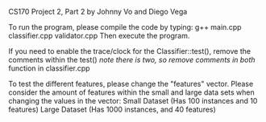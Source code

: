 CS170 Project 2, Part 2
by Johnny Vo and Diego Vega

To run the program, please compile the code by typing: g++ main.cpp classifier.cpp validator.cpp
Then execute the program.

If you need to enable the trace/clock for the Classifier::test(), remove the comments within the test() *note there is two, so remove comments in both* function in classifier.cpp

To test the different features, please change the "features" vector. Please consider the amount of features within the small and large data sets when changing the values in the vector:
Small Dataset (Has 100 instances and 10 features)
Large Dataset (Has 1000 instances, and 40 features)
